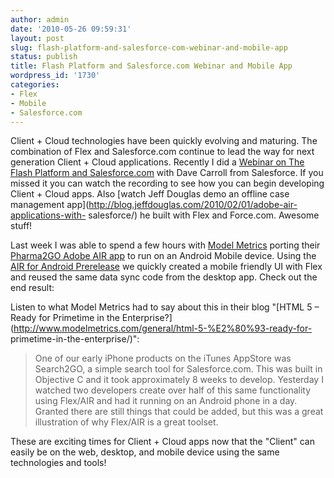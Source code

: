 ```yaml
---
author: admin
date: '2010-05-26 09:59:31'
layout: post
slug: flash-platform-and-salesforce-com-webinar-and-mobile-app
status: publish
title: Flash Platform and Salesforce.com Webinar and Mobile App
wordpress_id: '1730'
categories:
- Flex
- Mobile
- Salesforce.com
---
```


Client + Cloud technologies have been quickly evolving and maturing. The
combination of Flex and Salesforce.com continue to lead the way for next
generation Client + Cloud applications. Recently I did a [Webinar on The Flash
Platform and Salesforce.com](http://seminars.adobe.acrobat.com/p26603860/)
with Dave Carroll from Salesforce. If you missed it you can watch the
recording to see how you can begin developing Client + Cloud apps. Also [watch
Jeff Douglas demo an offline case management
app](http://blog.jeffdouglas.com/2010/02/01/adobe-air-applications-with-
salesforce/) he built with Flex and Force.com. Awesome stuff!

Last week I was able to spend a few hours with [Model
Metrics](http://www.modelmetrics.com) porting their [Pharma2GO Adobe AIR
app](http://www.modelmetrics.com/solutions/2go-mobile-cloud-platform/) to run
on an Android Mobile device. Using the [AIR for Android
Prerelease](http://labs.adobe.com/technologies/air2/android/) we quickly
created a mobile friendly UI with Flex and reused the same data sync code from
the desktop app. Check out the end result:

Listen to what Model Metrics had to say about this in their blog "[HTML 5 –
Ready for Primetime in the
Enterprise?](http://www.modelmetrics.com/general/html-5-%E2%80%93-ready-for-
primetime-in-the-enterprise/)":

> One of our early iPhone products on the iTunes AppStore was Search2GO, a
simple search tool for Salesforce.com. This was built in Objective C and it
took approximately 8 weeks to develop. Yesterday I watched two developers
create over half of this same functionality using Flex/AIR and had it running
on an Android phone in a day. Granted there are still things that could be
added, but this was a great illustration of why Flex/AIR is a great toolset.

  
These are exciting times for Client + Cloud apps now that the "Client" can
easily be on the web, desktop, and mobile device using the same technologies
and tools!

